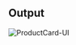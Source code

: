 ## Output


![ProductCard-UI](https://github.com/raksvision/Frontend-Challenges/assets/120659332/09fc7a59-a825-44fe-8fae-b8cf5d48d1fb)
